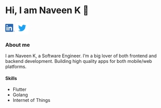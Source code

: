 # Hi, I am Naveen K 👋


[<img src="https://raw.githubusercontent.com/Naveenmavoor/Naveenmavoor/master/linkedin.png" height="25em" align="center" alt="Follow Naveen K on LinkedIn" title="Follow Naveen K on LinkedIn"/>](https://linkedin.com/in/naveen-k97)
[<img src="https://raw.githubusercontent.com/Naveenmavoor/Naveenmavoor/master/twitter.svg" height="40em" align="center" alt="Follow Naveen K on Twitter" title="Follow Naveen K on Twitter"/>](https://twitter.com/NavDevLife)
 
### About me

I am Naveen K, a Software Engineer. I’m a big lover of both frontend and backend development. Building high quality apps for both mobile/web platforms.

#### Skills
- Flutter
- Golang
- Internet of Things
 

 

<!---
Naveenmavoor/Naveenmavoor is a ✨ special ✨ repository because its `README.md` (this file) appears on your GitHub profile.
You can click the Preview link to take a look at your changes.
--->
